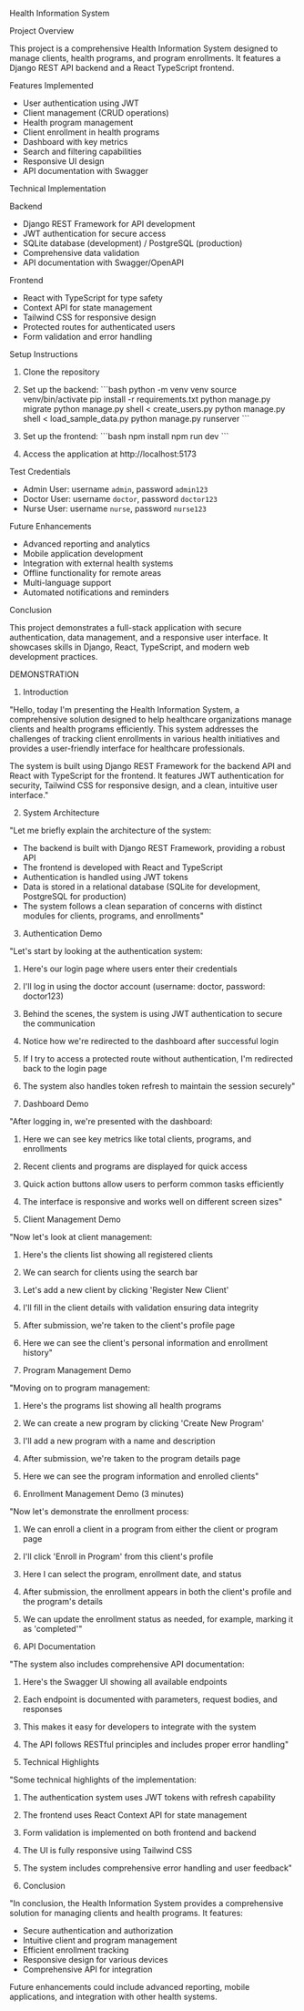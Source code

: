 ﻿Health Information System

Project Overview

This project is a comprehensive Health Information System designed to manage clients, health programs, and program enrollments. It features a Django REST API backend and a React TypeScript frontend.

 Features Implemented

- User authentication using JWT
- Client management (CRUD operations)
- Health program management
- Client enrollment in health programs
- Dashboard with key metrics
- Search and filtering capabilities
- Responsive UI design
- API documentation with Swagger

 Technical Implementation

 Backend
- Django REST Framework for API development
- JWT authentication for secure access
- SQLite database (development) / PostgreSQL (production)
- Comprehensive data validation
- API documentation with Swagger/OpenAPI

 Frontend
- React with TypeScript for type safety
- Context API for state management
- Tailwind CSS for responsive design
- Protected routes for authenticated users
- Form validation and error handling

 Setup Instructions

1. Clone the repository
2. Set up the backend:
   \`\`\`bash
   python -m venv venv
   source venv/bin/activate
   pip install -r requirements.txt
   python manage.py migrate
   python manage.py shell < create_users.py
   python manage.py shell < load_sample_data.py
   python manage.py runserver
   \`\`\`

3. Set up the frontend:
   \`\`\`bash
   npm install
   npm run dev
   \`\`\`

4. Access the application at http://localhost:5173

 Test Credentials

- Admin User: username `admin`, password `admin123`
- Doctor User: username `doctor`, password `doctor123`
- Nurse User: username `nurse`, password `nurse123`

 Future Enhancements

- Advanced reporting and analytics
- Mobile application development
- Integration with external health systems
- Offline functionality for remote areas
- Multi-language support
- Automated notifications and reminders

 Conclusion

This project demonstrates a full-stack application with secure authentication, data management, and a responsive user interface. It showcases skills in Django, React, TypeScript, and modern web development practices.

DEMONSTRATION

1. Introduction 

"Hello, today I'm presenting the Health Information System, a comprehensive solution designed to help healthcare organizations manage clients and health programs efficiently. This system addresses the challenges of tracking client enrollments in various health initiatives and provides a user-friendly interface for healthcare professionals.

The system is built using Django REST Framework for the backend API and React with TypeScript for the frontend. It features JWT authentication for security, Tailwind CSS for responsive design, and a clean, intuitive user interface."

2. System Architecture 

"Let me briefly explain the architecture of the system:

- The backend is built with Django REST Framework, providing a robust API
- The frontend is developed with React and TypeScript
- Authentication is handled using JWT tokens
- Data is stored in a relational database (SQLite for development, PostgreSQL for production)
- The system follows a clean separation of concerns with distinct modules for clients, programs, and enrollments"

3. Authentication Demo 

"Let's start by looking at the authentication system:

1. Here's our login page where users enter their credentials
2. I'll log in using the doctor account (username: doctor, password: doctor123)
3. Behind the scenes, the system is using JWT authentication to secure the communication
4. Notice how we're redirected to the dashboard after successful login
5. If I try to access a protected route without authentication, I'm redirected back to the login page
6. The system also handles token refresh to maintain the session securely"

4. Dashboard Demo 

"After logging in, we're presented with the dashboard:

1. Here we can see key metrics like total clients, programs, and enrollments
2. Recent clients and programs are displayed for quick access
3. Quick action buttons allow users to perform common tasks efficiently
4. The interface is responsive and works well on different screen sizes"

5. Client Management Demo 

"Now let's look at client management:

1. Here's the clients list showing all registered clients
2. We can search for clients using the search bar
3. Let's add a new client by clicking 'Register New Client'
4. I'll fill in the client details with validation ensuring data integrity
5. After submission, we're taken to the client's profile page
6. Here we can see the client's personal information and enrollment history"

6. Program Management Demo 

"Moving on to program management:

1. Here's the programs list showing all health programs
2. We can create a new program by clicking 'Create New Program'
3. I'll add a new program with a name and description
4. After submission, we're taken to the program details page
5. Here we can see the program information and enrolled clients"

7. Enrollment Management Demo (3 minutes)

"Now let's demonstrate the enrollment process:

1. We can enroll a client in a program from either the client or program page
2. I'll click 'Enroll in Program' from this client's profile
3. Here I can select the program, enrollment date, and status
4. After submission, the enrollment appears in both the client's profile and the program's details
5. We can update the enrollment status as needed, for example, marking it as 'completed'"

8. API Documentation 

"The system also includes comprehensive API documentation:

1. Here's the Swagger UI showing all available endpoints
2. Each endpoint is documented with parameters, request bodies, and responses
3. This makes it easy for developers to integrate with the system
4. The API follows RESTful principles and includes proper error handling"

9. Technical Highlights 

"Some technical highlights of the implementation:

1. The authentication system uses JWT tokens with refresh capability
2. The frontend uses React Context API for state management
3. Form validation is implemented on both frontend and backend
4. The UI is fully responsive using Tailwind CSS
5. The system includes comprehensive error handling and user feedback"

10. Conclusion 

"In conclusion, the Health Information System provides a comprehensive solution for managing clients and health programs. It features:

- Secure authentication and authorization
- Intuitive client and program management
- Efficient enrollment tracking
- Responsive design for various devices
- Comprehensive API for integration

Future enhancements could include advanced reporting, mobile applications, and integration with other health systems.
